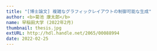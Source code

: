 ```yaml
---
title: "[博士論文] 複雑なグラフィックレイアウトの制御可能な生成"
author: <b>菊池 康太郎</b>
name: 早稲田大学 (2022年2月)
thumbnail: thesis.jpg
extURL: http://hdl.handle.net/2065/00088994
date: 2022-02-25
---
```

